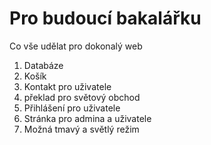 # Pro budoucí bakalářku

<b1>Co vše udělat pro dokonalý web</br1>
<ol>
  <li>Databáze</li>
  <li>Košík</li>
  <li>Kontakt pro uživatele</li>
  <li>překlad pro světový obchod</li>
  <li>Přihlášení pro uživatele</li>
  <li>Stránka pro admina a uživatele</li>
  <li>Možná tmavý a světlý režim</li>
</ol>

